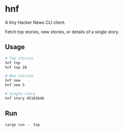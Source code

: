 # hnf

A tiny Hacker News CLI client. 

Fetch top stories, new stories, or details of a single story.

## Usage

```bash
# Top stories
hnf top
hnf top 20

# New stories
hnf new
hnf new 5

# Single story
hnf story 45103646
```

## Run

```bash
cargo run -- top
```

